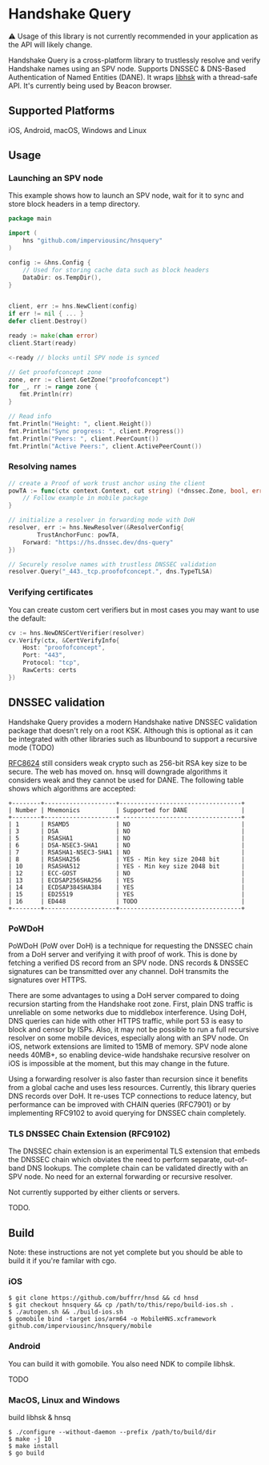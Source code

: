 # Handshake Query

⚠️ Usage of this library is not currently recommended in your application as the API will likely change.

Handshake Query is a cross-platform library to trustlessly resolve and verify Handshake names using an SPV node. Supports DNSSEC & DNS-Based Authentication of Named Entities (DANE). It wraps [libhsk](https://github.com/handshake-org/hnsd) with a thread-safe API. It's currently being used by Beacon browser.

## Supported Platforms

iOS, Android, macOS, Windows and Linux

## Usage

### Launching an SPV node

This example shows how to launch an SPV node, wait for it to sync and store block headers in a temp directory.

```go
package main

import (
	hns "github.com/imperviousinc/hnsquery"
)

config := &hns.Config {
    // Used for storing cache data such as block headers 
    DataDir: os.TempDir(),
}


client, err := hns.NewClient(config)
if err != nil { ... }
defer client.Destroy()

ready := make(chan error)
client.Start(ready)

<-ready // blocks until SPV node is synced

// Get proofofconcept zone
zone, err := client.GetZone("proofofconcept")
for _, rr := range zone {
   fmt.Println(rr)
}

// Read info
fmt.Println("Height: ", client.Height())
fmt.Println("Sync progress: ", client.Progress())
fmt.Println("Peers: ", client.PeerCount())
fmt.Println("Active Peers:", client.ActivePeerCount())
```

### Resolving names

```go
// create a Proof of work trust anchor using the client
powTA := func(ctx context.Context, cut string) (*dnssec.Zone, bool, error) {
	// Follow example in mobile package
}

// initialize a resolver in forwarding mode with DoH
resolver, err := hns.NewResolver(&ResolverConfig{
        TrustAnchorFunc: powTA,
	Forward: "https://hs.dnssec.dev/dns-query"
})

// Securely resolve names with trustless DNSSEC validation
resolver.Query("_443._tcp.proofofconcept.", dns.TypeTLSA)

```


### Verifying certificates
You can create custom cert verifiers but in most cases you may want to use the default:
```go
cv := hns.NewDNSCertVerifier(resolver)
cv.Verify(ctx, &CertVerifyInfo{
    Host: "proofofconcept",
    Port: "443",
    Protocol: "tcp",
    RawCerts: certs
})
```

## DNSSEC validation

Handshake Query provides a modern Handshake native DNSSEC validation package that doesn't rely on a root KSK. Although this is optional as it can be integrated with other libraries such as libunbound to support a recursive mode (TODO)

[RFC8624](https://datatracker.ietf.org/doc/html/rfc8624) still considers weak crypto such as 256-bit RSA key size to be secure. The web has moved on. hnsq will downgrade algorithms it considers weak and they cannot be used for DANE. The following table shows which algorithms are accepted: 
```
+--------+--------------------+----------------------------------+
| Number | Mnemonics          | Supported for DANE               |
+--------+--------------------+ ---------------------------------+
| 1      | RSAMD5             | NO                               |
| 3      | DSA                | NO                               |
| 5      | RSASHA1            | NO                               |
| 6      | DSA-NSEC3-SHA1     | NO                               |
| 7      | RSASHA1-NSEC3-SHA1 | NO                               |
| 8      | RSASHA256          | YES - Min key size 2048 bit      |
| 10     | RSASHA512          | YES - Min key size 2048 bit      |
| 12     | ECC-GOST           | NO                               |
| 13     | ECDSAP256SHA256    | YES                              |
| 14     | ECDSAP384SHA384    | YES                              |
| 15     | ED25519            | YES                              |
| 16     | ED448              | TODO                             |
+--------+--------------------+----------------------------------+
```

### PoWDoH

PoWDoH (PoW over DoH) is a technique for requesting the DNSSEC chain from a DoH server and verifying it with proof of work. This is done by fetching a verified DS record from an SPV node. DNS records & DNSSEC signatures can be transmitted over any channel. DoH transmits the signatures over HTTPS. 

There are some advantages to using a DoH server compared to doing recursion starting from the Handshake root zone. First, plain DNS traffic is unreliable on some networks due to middlebox interference. Using DoH, DNS queries can hide with other HTTPS traffic, while port 53 is easy to block and censor by ISPs. Also, it may not be possible to run a full recursive resolver on some mobile devices, especially along with an SPV node. On iOS, network extensions are limited to 15MB of memory. SPV node alone needs 40MB+, so enabling device-wide handshake recursive resolver on iOS is impossible at the moment, but this may change in the future.

Using a forwarding resolver is also faster than recursion since it benefits from a global cache and uses less resources. Currently, this library queries DNS records over DoH. It re-uses TCP connections to reduce latency, but performance can be improved with CHAIN queries (RFC7901) or by implementing RFC9102 to avoid querying for DNSSEC chain completely.

### TLS DNSSEC Chain Extension (RFC9102)

The DNSSEC chain extension is an experimental TLS extension that embeds the DNSSEC chain which obviates the need to perform separate, out-of-band DNS lookups. The complete chain can be validated directly with an SPV node. No need for an external forwarding or recursive resolver.

Not currently supported by either clients or servers.

TODO.


## Build

Note: these instructions are not yet complete but you should be able to build it if you're familar with cgo.

### iOS


```
$ git clone https://github.com/buffrr/hnsd && cd hnsd
$ git checkout hnsquery && cp /path/to/this/repo/build-ios.sh .
$ ./autogen.sh && ./build-ios.sh
$ gomobile bind -target ios/arm64 -o MobileHNS.xcframework github.com/imperviousinc/hnsquery/mobile
```

### Android

You can build it with gomobile. You also need NDK to compile libhsk.

TODO


### MacOS, Linux and Windows

build libhsk & hnsq
```
$ ./configure --without-daemon --prefix /path/to/build/dir
$ make -j 10
$ make install
$ go build
```







